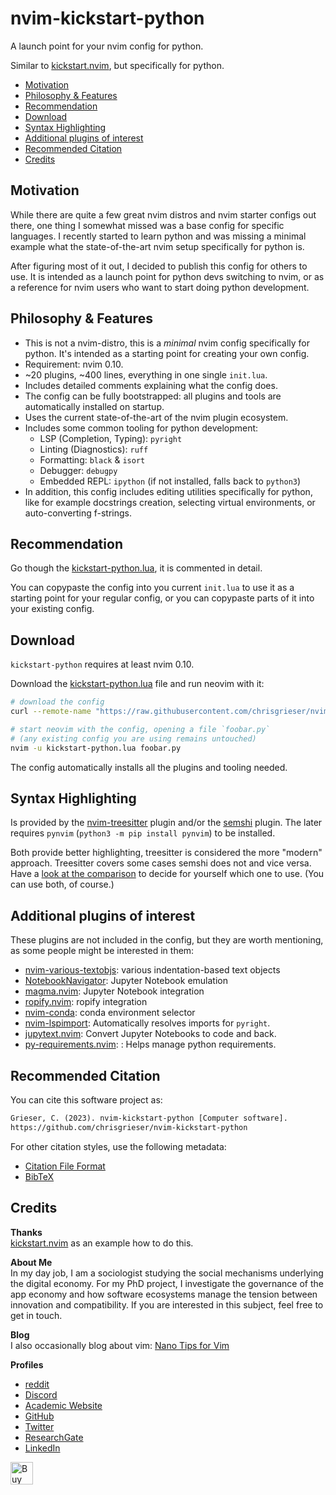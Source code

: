 <!-- LTeX: enabled=false -->
# nvim-kickstart-python <!-- LTeX: enabled=true -->

A launch point for your nvim config for python.

Similar to [kickstart.nvim](https://github.com/nvim-lua/kickstart.nvim), but
specifically for python.

<!-- toc -->

- [Motivation](#motivation)
- [Philosophy & Features](#philosophy--features)
- [Recommendation](#recommendation)
- [Download](#download)
- [Syntax Highlighting](#syntax-highlighting)
- [Additional plugins of interest](#additional-plugins-of-interest)
- [Recommended Citation](#recommended-citation)
- [Credits](#credits)

<!-- tocstop -->

## Motivation
<!-- vale Google.FirstPerson = NO -->
While there are quite a few great nvim distros and nvim starter configs out
there, one thing I somewhat missed was a base config for specific languages. I
recently started to learn python and was missing a minimal example what the
state-of-the-art nvim setup specifically for python is.

After figuring most of it out, I decided to publish this config for others to
use. It is intended as a launch point for python devs switching to nvim, or as a
reference for nvim users who want to start doing python development.
<!-- vale Google.FirstPerson = NO -->

## Philosophy & Features
- This is not a nvim-distro, this is a *minimal* nvim config specifically for
  python. It's intended as a starting point for creating your own config.
- Requirement: nvim 0.10.
- ~20 plugins, ~400 lines, everything in one single `init.lua`.
- Includes detailed comments explaining what the config does.
- The config can be fully bootstrapped: all plugins and tools are automatically
  installed on startup.
- Uses the current state-of-the-art of the nvim plugin ecosystem.
- Includes some common tooling for python development:
    + LSP (Completion, Typing): `pyright`
    + Linting (Diagnostics): `ruff`
    + Formatting: `black` & `isort`
    + Debugger: `debugpy`
    + Embedded REPL: `ipython` (if not installed, falls back to `python3`)
- In addition, this config includes editing utilities specifically for python,
  like for example docstrings creation, selecting virtual environments, or
  auto-converting f-strings.

## Recommendation
Go though the [kickstart-python.lua](./kickstart-python.lua), it is commented in
detail.

You can copypaste the config into you current `init.lua` to use it as a starting
point for your regular config, or you can copypaste parts of it into your
existing config.

## Download
`kickstart-python` requires at least nvim 0.10.

Download the [kickstart-python.lua](./kickstart-python.lua) file and run neovim
with it:

```bash
# download the config
curl --remote-name "https://raw.githubusercontent.com/chrisgrieser/nvim-kickstart-python/main/kickstart-python.lua"

# start neovim with the config, opening a file `foobar.py`
# (any existing config you are using remains untouched)
nvim -u kickstart-python.lua foobar.py
```

The config automatically installs all the plugins and tooling needed.
<!-- vale Google.FirstPerson = NO -->

## Syntax Highlighting
Is provided by the [nvim-treesitter](https://github.com/nvim-treesitter/nvim-treesitter)
plugin and/or the [semshi](https://github.com/numirias/semshi) plugin. The later
requires `pynvim` (`python3 -m pip install pynvim`) to be installed.

Both provide better highlighting, treesitter is considered the more "modern"
approach. Treesitter covers some cases semshi does not and vice versa. Have a
[look at the comparison](./treesitter-or-semshi.md) to decide for yourself which
one to use. (You can use both, of course.)

## Additional plugins of interest
These plugins are not included in the config, but they are worth mentioning, as
some people might be interested in them:
- [nvim-various-textobjs](https://github.com/chrisgrieser/nvim-various-textobjs):
  various indentation-based text objects
- [NotebookNavigator](https://github.com/GCBallesteros/NotebookNavigator.nvim):
  Jupyter Notebook emulation
- [magma.nvim](https://github.com/dccsillag/magma-nvim): Jupyter Notebook integration
- [ropify.nvim](https://github.com/niqodea/ropify): ropify integration
- [nvim-conda](https://github.com/kmontocam/nvim-conda): conda environment selector
- [nvim-lspimport](https://github.com/stevanmilic/nvim-lspimport): Automatically
  resolves imports for `pyright`.
- [jupytext.nvim](https://github.com/GCBallesteros/jupytext.nvim): Convert
  Jupyter Notebooks to code and back.
- [py-requirements.nvim](https://github.com/MeanderingProgrammer/py-requirements.nvim): : Helps manage python requirements.

## Recommended Citation
You can cite this software project as:

```txt
Grieser, C. (2023). nvim-kickstart-python [Computer software]. 
https://github.com/chrisgrieser/nvim-kickstart-python
```

For other citation styles, use the following metadata:
- [Citation File Format](./CITATION.cff)
- [BibTeX](./CITATION.bib)

## Credits
__Thanks__  
[kickstart.nvim](https://github.com/nvim-lua/kickstart.nvim) as an example how
to do this.

__About Me__  
In my day job, I am a sociologist studying the social mechanisms underlying the
digital economy. For my PhD project, I investigate the governance of the app
economy and how software ecosystems manage the tension between innovation and
compatibility. If you are interested in this subject, feel free to get in touch.

__Blog__  
I also occasionally blog about vim: [Nano Tips for Vim](https://nanotipsforvim.prose.sh)

__Profiles__  
- [reddit](https://www.reddit.com/user/pseudometapseudo/)
- [Discord](https://discordapp.com/users/462774483044794368/)
- [Academic Website](https://chris-grieser.de/)
- [GitHub](https://github.com/chrisgrieser/)
- [Twitter](https://twitter.com/pseudo_meta)
- [ResearchGate](https://www.researchgate.net/profile/Christopher-Grieser)
- [LinkedIn](https://www.linkedin.com/in/christopher-grieser-ba693b17a/)

<a href='https://ko-fi.com/Y8Y86SQ91' target='_blank'>
<img
	height='36'
	style='border:0px;height:36px;'
	src='https://cdn.ko-fi.com/cdn/kofi1.png?v=3'
	border='0'
	alt='Buy Me a Coffee at ko-fi.com'
/></a>
